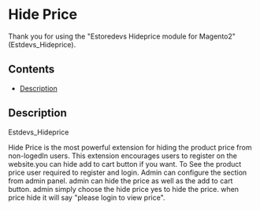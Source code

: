 # Hide Price 

Thank you for using the "Estoredevs Hideprice module for Magento2" (Estdevs_Hideprice).

## Contents

- [Description](#description)

## Description

Estdevs_Hideprice

Hide Price is the most powerful extension for hiding the product price from non-logedIn users. This extension encourages users to register on the website.you can hide add to cart button if you want. To See the product price user required to register and login. Admin can configure the section from admin panel. admin can hide the price as well as the add to cart button. admin simply choose the hide price yes to hide the price. when price hide it will say "please login to view price". 
